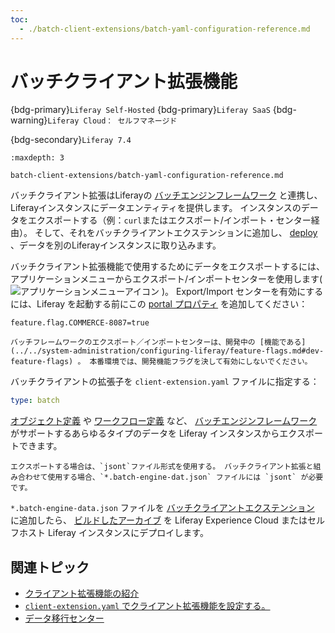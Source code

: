 ```yaml
---
toc:
  - ./batch-client-extensions/batch-yaml-configuration-reference.md
---
```

# バッチクライアント拡張機能

{bdg-primary}`Liferay Self-Hosted`
{bdg-primary}`Liferay SaaS`
{bdg-warning}`Liferay Cloud： セルフマネージド`

{bdg-secondary}`Liferay 7.4`

```{toctree}
:maxdepth: 3

batch-client-extensions/batch-yaml-configuration-reference.md
```

バッチクライアント拡張はLiferayの [バッチエンジンフレームワーク](../../headless-delivery/consuming-apis/batch-engine-api-basics-exporting-data.md) と連携し、Liferayインスタンスにデータエンティティを提供します。 インスタンスのデータをエクスポートする（例：`curl`またはエクスポート/インポート・センター経由）。 そして、それをバッチクライアントエクステンションに追加し、 [deploy](./working-with-client-extensions.md#deploying-to-your-liferay-instance) 、データを別のLiferayインスタンスに取り込みます。

バッチクライアント拡張機能で使用するためにデータをエクスポートするには、アプリケーションメニューからエクスポート/インポートセンターを使用します( ![アプリケーションメニューアイコン](../../images/icon-applications-menu.png) )。 Export/Import センターを有効にするには、Liferay を起動する前にこの [portal プロパティ](../../installation-and-upgrades/reference/portal-properties.md) を追加してください：

```properties
feature.flag.COMMERCE-8087=true
```

```{warning}
バッチフレームワークのエクスポート／インポートセンターは、開発中の [機能である](../../system-administration/configuring-liferay/feature-flags.md#dev-feature-flags) 。 本番環境では、開発機能フラグを決して有効にしないでください。
```

バッチクライアントの拡張子を `client-extension.yaml` ファイルに指定する：

```yaml
type: batch
```

[オブジェクト定義](../objects/creating-and-managing-objects.md) や [ワークフロー定義](../../process-automation/workflow/introduction-to-workflow.md) など、 [バッチエンジンフレームワーク](../../headless-delivery/consuming-apis/batch-engine-api-basics-exporting-data.md) がサポートするあらゆるタイプのデータを Liferay インスタンスからエクスポートできます。

```{important}
エクスポートする場合は、`jsont`ファイル形式を使用する。 バッチクライアント拡張と組み合わせて使用する場合、`*.batch-engine-dat.json` ファイルには `jsont` が必要です。
```

`*.batch-engine-data.json` ファイルを [バッチクライアントエクステンション](./batch-client-extensions/batch-yaml-configuration-reference.md) に追加したら、 [ビルドしたアーカイブ](./packaging-client-extensions.md) を Liferay Experience Cloud またはセルフホスト Liferay インスタンスにデプロイします。

## 関連トピック

* [クライアント拡張機能の紹介](../client-extensions.md) 
* [`client-extension.yaml` でクライアント拡張機能を設定する。](./working-with-client-extensions.md#configuring-client-extensions-in-client-extension-yaml) 
* [データ移行センター](../../headless-delivery/consuming-apis/data-migration-center.md) 
